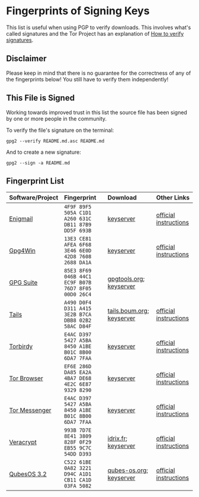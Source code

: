 # Fingerprints of Signing Keys

This list is useful when using PGP to verify downloads. This involves what's called signatures and the Tor Project has an explanation of [How to verify signatures](https://www.torproject.org/docs/verifying-signatures.html.en).


## Disclaimer

Please keep in mind that there is no guarantee for the correctness of any of the fingerprints below! You still have to verify them independently!


## This File is Signed

Working towards improved trust in this list the source file has been signed by one or more people in the community.

To verify the file's signature on the terminal:

```
gpg2 --verify README.md.asc README.md
```


And to create a new signature:

```
gpg2 --sign -a README.md
```


## Fingerprint List

| Software/Project  | Fingerprint                       | Download     | Other Links  |
|:------------------|:----------------------------------|:-------------|:-------------|
| [Enigmail](https://www.enigmail.net/index.php/en/download) | `4F9F 89F5 505A C1D1 A260 631C DB11 87B9 DD5F 693B` | [keyserver](https://pgp.mit.edu/pks/lookup?op=vindex&search=0x4F9F89F5505AC1D1A260631CDB1187B9DD5F693B) | [official instructions](https://www.enigmail.net/index.php/en/verify-signature) |
| [Gpg4Win](https://gpg4win.org/download.html)               | `13E3 CE81 AFEA 6F68 3E46 6E0D 42D8 7608 2688 DA1A` | [keyserver](https://pgp.mit.edu/pks/lookup?op=vindex&search=0x13E3CE81AFEA6F683E466E0D42D876082688DA1A) | [official instructions](https://gpg4win.org/package-integrity.html) |
| [GPG Suite](https://gpgtools.org/)                         | `85E3 8F69 046B 44C1 EC9F B07B 76D7 8F05 00D0 26C4` | [gpgtools.org](https://gpgtools.org/GPGTools-00D026C4.asc); [keyserver](https://pgp.mit.edu/pks/lookup?op=vindex&search=0x85E38F69046B44C1EC9FB07B76D78F0500D026C4) | |
| [Tails](https://tails.boum.org/)                           | `A490 D0F4 D311 A415 3E2B B7CA DBB8 02B2 58AC D84F` | [tails.boum.org](https://tails.boum.org/tails-signing.key); [keyserver](https://pgp.mit.edu/pks/lookup?op=vindex&search=0xA490D0F4D311A4153E2BB7CADBB802B258ACD84F) | [official instructions](https://tails.boum.org/install/download/openpgp/index.en.html) |
| [Torbirdy](https://trac.torproject.org/projects/tor/wiki/torbirdy)        | `E4AC D397 5427 A5BA 8450 A1BE B01C 8B00 6DA7 7FAA` | [keyserver](https://pgp.mit.edu/pks/lookup?op=vindex&search=0xE4ACD3975427A5BA8450A1BEB01C8B006DA77FAA) | [official instructions](https://trac.torproject.org/projects/tor/wiki/torbirdy#VerifyingtheXPI) |
| [Tor Browser](https://www.torproject.org/download/download-easy.html.en)  | `EF6E 286D DA85 EA2A 4BA7 DE68 4E2C 6E87 9329 8290` | [keyserver](https://pgp.mit.edu/pks/lookup?op=vindex&search=0xEF6E286DDA85EA2A4BA7DE684E2C6E8793298290) | [official instructions](https://www.torproject.org/docs/verifying-signatures.html.en) |
| [Tor Messenger](https://trac.torproject.org/projects/tor/wiki/doc/TorMessenger)  | `E4AC D397 5427 A5BA 8450 A1BE B01C 8B00 6DA7 7FAA` | [keyserver](https://pgp.mit.edu/pks/lookup?op=vindex&search=0xE4ACD3975427A5BA8450A1BEB01C8B006DA77FAA) | [official instructions](https://trac.torproject.org/projects/tor/wiki/doc/TorMessenger#Downloads) |
| [Veracrypt](https://www.veracrypt.fr/en/Home.html)         | `993B 7D7E 8E41 3809 828F 0F29 EB55 9C7C 54DD D393` | [idrix.fr](https://www.idrix.fr/VeraCrypt/VeraCrypt_PGP_public_key.asc); [keyserver](https://pgp.mit.edu/pks/lookup?op=vindex&search=0x993B7D7E8E413809828F0F29EB559C7C54DDD393) | [official instructions](https://www.veracrypt.fr/en/Digital%20Signatures.html) |
| [QubesOS 3.2](https://www.qubes-os.org/downloads/)         | `C522 61BE 0A82 3221 D94C A1D1 CB11 CA1D 03FA 5082` | [qubes-os.org](https://keys.qubes-os.org/keys/qubes-master-signing-key.asc); [keyserver](https://pgp.mit.edu/pks/lookup?op=vindex&search=0xC52261BE0A823221D94CA1D1CB11CA1D03FA5082) | [official instructions](https://www.qubes-os.org/security/verifying-signatures/) |

